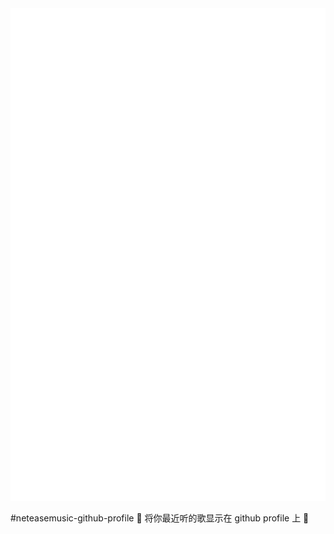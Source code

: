 <div align="center"><img src="music_card.svg"></div>

#neteasemusic-github-profile
🎵 将你最近听的歌显示在 github profile 上 🎵


